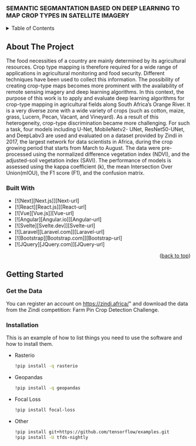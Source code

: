 ### SEMANTIC SEGMANTATION BASED ON DEEP LEARNING TO MAP CROP TYPES IN SATELLITE IMAGERY

<!-- TABLE OF CONTENTS -->
<details>
  <summary>Table of Contents</summary>
  <ol>
    <li>
      <a href="#about-the-project">About The Project</a>
      <ul>
        <li><a href="#built-with">Built With</a></li>
      </ul>
    </li>
    <li>
      <a href="#getting-started">Getting Started</a>
      <ul>
        <li><a href="#prerequisites">Prerequisites</a></li>
        <li><a href="#installation">Installation</a></li>
      </ul>
    </li>
  </ol>
</details>



<!-- ABOUT THE PROJECT -->
## About The Project

The food necessities of a country are mainly determined by its agricultural resources. Crop type mapping is therefore required for a wide range of applications in agricultural monitoring and food security. Different techniques have been used to collect this information. The possibility of creating crop-type maps becomes more prominent with the availability of remote sensing imagery and deep learning algorithms. In this context, the purpose of this work is to apply and evaluate deep learning algorithms for crop-type mapping in agricultural fields along South Africa’s Orange River. It is a very diverse zone with a wide variety of crops (such as cotton, maize, grass, Lucern, Pecan, Vacant, and Vineyard). As a result of this heterogeneity, crop-type discrimination became more challenging. For such a task, four models including U-Net, MobileNetv2- UNet, ResNet50-UNet, and DeepLabv3 are used and evaluated on a dataset provided by Zindi in 2017, the largest network for data scientists in Africa, during the crop growing period that starts from March to August. The data were pre-processed using the normalized difference vegetation index (NDVI), and the adjusted-soil vegetation index (SAVI). The performance of models is assessed using the kappa coefficient (k), the mean Intersection Over Union(mIOU), the F1 score (F1), and the confusion matrix.


### Built With

* [![Next][Next.js]][Next-url]
* [![React][React.js]][React-url]
* [![Vue][Vue.js]][Vue-url]
* [![Angular][Angular.io]][Angular-url]
* [![Svelte][Svelte.dev]][Svelte-url]
* [![Laravel][Laravel.com]][Laravel-url]
* [![Bootstrap][Bootstrap.com]][Bootstrap-url]
* [![JQuery][JQuery.com]][JQuery-url]

<p align="right">(<a href="#readme-top">back to top</a>)</p>



<!-- GETTING STARTED -->
## Getting Started

### Get the Data

You can register an account on https://zindi.africa/" and download the data from the Zindi competition: Farm Pin Crop Detection Challenge.

### Installation

This is an example of how to list things you need to use the software and how to install them.
* Rasterio
  ```sh
  !pip install -q rasterio

* Geopandas
  ```sh
  !pip install -q geopandas

* Focal Loss
  ```sh
  !pip install focal-loss

* Other
  ```sh
  !pip install git+https://github.com/tensorflow/examples.git
  !pip install -U tfds-nightly
  ```


